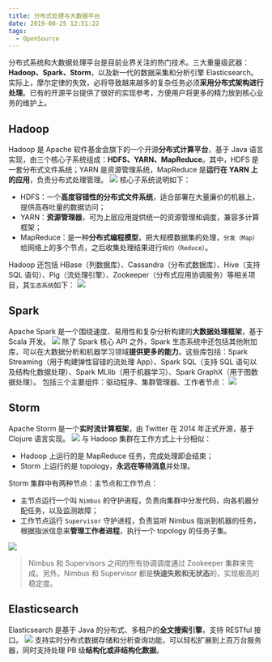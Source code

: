 ```yaml
---
title: 分布式处理与大数据平台
date: 2019-08-25 12:51:22
tags:
  - OpenSource
---
```

分布式系统和大数据处理平台是目前业界关注的热门技术。三大重量级武器：**Hadoop、Spark、Storm**，以及新一代的数据采集和分析引擎 Elasticsearch。
实际上，摩尔定律的失效，必将导致越来越多的复杂任务必须**采用分布式架构进行处理**。已有的开源平台提供了很好的实现参考，方便用户将更多的精力放到核心业务的维护上。
## Hadoop
Hadoop 是 Apache 软件基金会旗下的一个开源**分布式计算平台**，基于 Java 语言实现，由三个核心子系统组成：**HDFS、YARN、MapReduce**。其中，HDFS 是一套分布式文件系统；YARN 是资源管理系统，MapReduce 是**运行在 YARN 上的应用**，负责分布式处理管理。
![](https://raw.githubusercontent.com/was48i/mPOST/master/Apache/02/01.jpg)
核心子系统说明如下：
- HDFS：一个**高度容错性的分布式文件系统**，适合部署在大量廉价的机器上，提供高吞吐量的数据访问；
- YARN：**资源管理器**，可为上层应用提供统一的资源管理和调度，兼容多计算框架；
- MapReduce：是一种**分布式编程模型**，把大规模数据集的处理，`分发（Map）`给网络上的多个节点，之后收集处理结果进行`规约（Reduce）`。

<!--more-->
Hadoop 还包括 HBase（列数据库）、Cassandra（分布式数据库）、Hive（支持 SQL 语句）、Pig（流处理引擎）、Zookeeper（分布式应用协调服务）等相关项目，其`生态系统`如下：
![](https://raw.githubusercontent.com/was48i/mPOST/master/Apache/02/02.jpg)
## Spark
Apache Spark 是一个围绕速度、易用性和复杂分析构建的**大数据处理框架**，基于 Scala 开发。
![](https://raw.githubusercontent.com/was48i/mPOST/master/Apache/02/03.jpg)
除了 Spark 核心 API 之外，Spark 生态系统中还包括其他附加库，可以在大数据分析和机器学习领域**提供更多的能力**。这些库包括：Spark Streaming（用于构建弹性容错的流处理 App）、Spark SQL（支持 SQL 语句以及结构化数据处理）、Spark MLlib（用于机器学习）、Spark GraphX（用于图数据处理）。
包括三个主要组件：驱动程序、集群管理器、工作者节点：
![](https://raw.githubusercontent.com/was48i/mPOST/master/Apache/02/04.jpg)
## Storm
Apache Storm 是一个**实时流计算框架**，由 Twitter 在 2014 年正式开源，基于 Clojure 语言实现。
![](https://raw.githubusercontent.com/was48i/mPOST/master/Apache/02/05.jpg)
与 Hadoop 集群在工作方式上十分相似：
- Hadoop 上运行的是 MapReduce 任务，完成处理即会结束；
- Storm 上运行的是 topology，**永远在等待消息**并处理。

Storm 集群中有两种节点：主节点和工作节点：
- 主节点运行一个叫 `Nimbus` 的守护进程，负责向集群中分发代码，向各机器分配任务，以及监测故障；
- 工作节点运行 `Supervisor` 守护进程，负责监听 Nimbus 指派到机器的任务，根据指派信息来**管理工作者进程**，执行一个 topology 的任务子集。

![](https://raw.githubusercontent.com/was48i/mPOST/master/Apache/02/06.jpg)
> Nimbus 和 Supervisors 之间的所有协调调度通过 Zookeeper 集群来完成。另外，Nimbus 和 Supervisor 都是**快速失败和无状态**的，实现极高的稳定度。
## Elasticsearch
Elasticsearch 是基于 Java 的分布式、多租户的**全文搜索引擎**，支持 RESTful 接口。
![](https://raw.githubusercontent.com/was48i/mPOST/master/Apache/02/07.jpg)
支持实时分布式数据存储和分析查询功能，可以轻松扩展到上百万台服务器，同时支持处理 PB 级**结构化或非结构化数据**。
